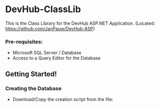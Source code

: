 # DevHub-ClassLib
This is the Class Library for the DevHub ASP.NET Application. (Located: https://github.com/JanPauw/DevHub-ASP)

<h3>Pre-requisites:</h3>
<ul>
  <li>Microsoft SQL Server / Database</li>
  <li>Access to a Query Editor for the Database</li>
</ul>

<h2>Getting Started!</h2>
<h3>Creating the Database</h3>
<ul>
  <li>Download/Copy the creation script from the file: </li>
</ul>
